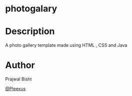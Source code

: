 # photogalary

# Description
A photo gallery template made using HTML , CSS and Java


# Author

Prajwal Bisht

[@Pleexus](https://github.com/Pleexus)
